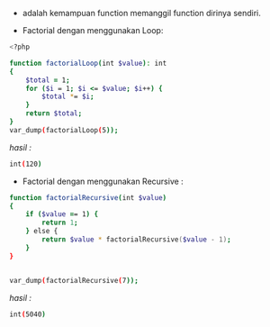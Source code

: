 - adalah kemampuan function memanggil function dirinya sendiri.

* Factorial dengan menggunakan Loop:

```zsh
<?php

function factorialLoop(int $value): int
{
    $total = 1;
    for ($i = 1; $i <= $value; $i++) {
        $total *= $i;
    }
    return $total;
}
var_dump(factorialLoop(5));
```

_hasil :_

```zsh
int(120)
```

- Factorial dengan menggunakan Recursive :

```zsh
function factorialRecursive(int $value)
{
    if ($value == 1) {
        return 1;
    } else {
        return $value * factorialRecursive($value - 1);
    }
}


var_dump(factorialRecursive(7));
```

_hasil :_

```zsh
int(5040)
```
